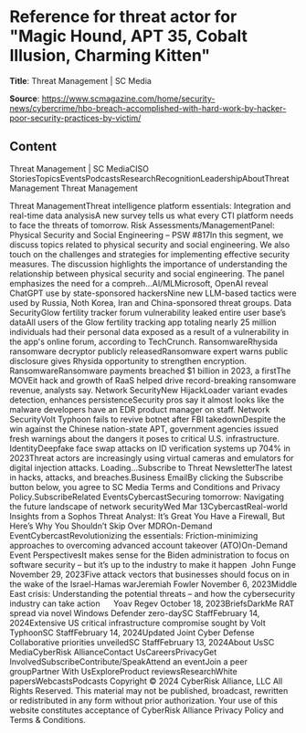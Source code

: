 # Reference for threat actor for "Magic Hound, APT 35, Cobalt Illusion, Charming Kitten"

**Title**: Threat Management | SC Media

**Source**: https://www.scmagazine.com/home/security-news/cybercrime/hbo-breach-accomplished-with-hard-work-by-hacker-poor-security-practices-by-victim/

## Content
Threat Management | SC MediaCISO StoriesTopicsEventsPodcastsResearchRecognitionLeadershipAboutThreat Management Threat Management

Threat ManagementThreat intelligence platform essentials: Integration and real-time data analysisA new survey tells us what every CTI platform needs to face the threats of tomorrow. 
Risk Assessments/ManagementPanel: Physical Security and Social Engineering – PSW #817In this segment, we discuss topics related to physical security and social engineering. We also touch on the challenges and strategies for implementing effective security measures.  The discussion highlights the importance of understanding the relationship between physical security and social engineering. The panel emphasizes the need for a compreh...AI/MLMicrosoft, OpenAI reveal ChatGPT use by state-sponsored hackersNine new LLM-based tactics were used by Russia, Noth Korea, Iran and China-sponsored threat groups.
Data SecurityGlow fertility tracker forum vulnerability leaked entire user base’s dataAll users of the Glow fertility tracking app totaling nearly 25 million individuals had their personal data exposed as a result of a vulnerability in the app's online forum, according to TechCrunch.
RansomwareRhysida ransomware decryptor publicly releasedRansomware expert warns public disclosure gives Rhysida opportunity to strengthen encryption.
RansomwareRansomware payments breached $1 billion in 2023, a firstThe MOVEit hack and growth of RaaS helped drive record-breaking ransomware revenue, analysts say.
Network SecurityNew HijackLoader variant evades detection, enhances persistenceSecurity pros say it almost looks like the malware developers have an EDR product manager on staff. 
Network SecurityVolt Typhoon fails to revive botnet after FBI takedownDespite the win against the Chinese nation-state APT, government agencies issued fresh warnings about the dangers it poses to critical U.S. infrastructure.
IdentityDeepfake face swap attacks on ID verification systems up 704% in 2023Threat actors are increasingly using virtual cameras and emulators for digital injection attacks.
Loading...Subscribe to Threat NewsletterThe latest in hacks, attacks, and breaches.Business EmailBy clicking the Subscribe button below, you agree to SC Media Terms and Conditions and Privacy Policy.SubscribeRelated EventsCybercastSecuring tomorrow: Navigating the future landscape of network securityWed Mar 13CybercastReal-world Insights from a Sophos Threat Analyst: It’s Great You Have a Firewall, But Here’s Why You Shouldn’t Skip Over MDROn-Demand EventCybercastRevolutionizing the essentials: Friction-minimizing approaches to overcoming advanced account takeover (ATO)On-Demand Event PerspectivesIt makes sense for the Biden administration to focus on software security – but it’s up to the industry to make it happen   John  Funge November 29, 2023Five attack vectors that businesses should focus on in the wake of the Israel-Hamas warJeremiah  Fowler November 6, 2023Middle East crisis: Understanding the potential threats – and how the cybersecurity industry can take action      Yoav  Regev October 18, 2023BriefsDarkMe RAT spread via novel Windows Defender zero-daySC StaffFebruary 14, 2024Extensive US critical infrastructure compromise sought by Volt TyphoonSC StaffFebruary 14, 2024Updated Joint Cyber Defense Collaborative priorities unveiledSC StaffFebruary 13, 2024About UsSC MediaCyberRisk AllianceContact UsCareersPrivacyGet InvolvedSubscribeContribute/SpeakAttend an eventJoin a peer groupPartner With UsExploreProduct reviewsResearchWhite papersWebcastsPodcasts
        Copyright © 2024 CyberRisk Alliance, LLC All Rights Reserved.
        This material may not be published, broadcast, rewritten or redistributed
        in any form without prior authorization.
      Your use of this website constitutes acceptance of CyberRisk Alliance Privacy Policy and Terms & Conditions.
